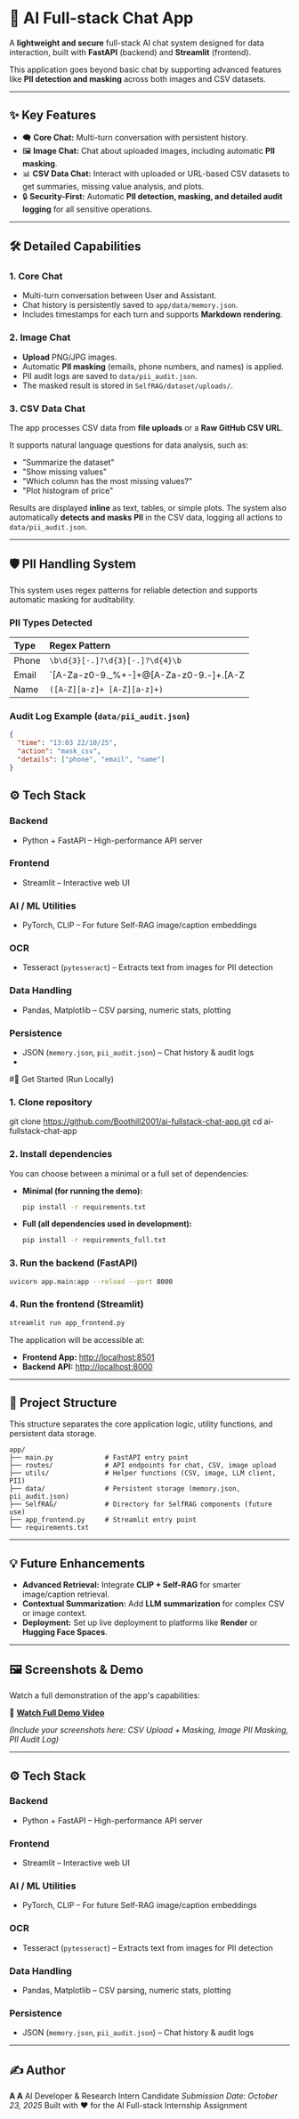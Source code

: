 
# 🚀 AI Full-stack Chat App

A **lightweight and secure** full-stack AI chat system designed for data interaction, built with **FastAPI** (backend) and **Streamlit** (frontend).

This application goes beyond basic chat by supporting advanced features like **PII detection and masking** across both images and CSV datasets.

---

## ✨ Key Features

* 🗨️ **Core Chat:** Multi-turn conversation with persistent history.
* 🖼️ **Image Chat:** Chat about uploaded images, including automatic **PII masking**.
* 📊 **CSV Data Chat:** Interact with uploaded or URL-based CSV datasets to get summaries, missing value analysis, and plots.
* 🔒 **Security-First:** Automatic **PII detection, masking, and detailed audit logging** for all sensitive operations.

---

## 🛠️ Detailed Capabilities

### 1. Core Chat

* Multi-turn conversation between User and Assistant.
* Chat history is persistently saved to `app/data/memory.json`.
* Includes timestamps for each turn and supports **Markdown rendering**.

### 2. Image Chat

* **Upload** PNG/JPG images.
* Automatic **PII masking** (emails, phone numbers, and names) is applied.
* PII audit logs are saved to `data/pii_audit.json`.
* The masked result is stored in `SelfRAG/dataset/uploads/`.

### 3. CSV Data Chat

The app processes CSV data from **file uploads** or a **Raw GitHub CSV URL**.

It supports natural language questions for data analysis, such as:
* "Summarize the dataset"
* "Show missing values"
* "Which column has the most missing values?"
* "Plot histogram of price"

Results are displayed **inline** as text, tables, or simple plots. The system also automatically **detects and masks PII** in the CSV data, logging all actions to `data/pii_audit.json`.

---

## 🛡️ PII Handling System

This system uses regex patterns for reliable detection and supports automatic masking for auditability.

### PII Types Detected

| Type | Regex Pattern |
| :--- | :--- |
| Phone | `\b\d{3}[-.]?\d{3}[-.]?\d{4}\b` |
| Email | `[A-Za-z0-9._%+-]+@[A-Za-z0-9.-]+\.[A-Z|a-z]{2,}` |
| Name | `([A-Z][a-z]+ [A-Z][a-z]+)` |

### Audit Log Example (`data/pii_audit.json`)

```json
{
  "time": "13:03 22/10/25",
  "action": "mask_csv",
  "details": ["phone", "email", "name"]
}

```
## ⚙️ Tech Stack

### Backend
- Python + FastAPI – High-performance API server

### Frontend
- Streamlit – Interactive web UI

### AI / ML Utilities
- PyTorch, CLIP – For future Self-RAG image/caption embeddings

### OCR
- Tesseract (`pytesseract`) – Extracts text from images for PII detection

### Data Handling
- Pandas, Matplotlib – CSV parsing, numeric stats, plotting

### Persistence
- JSON (`memory.json`, `pii_audit.json`) – Chat history & audit logs
- 

#🚀 Get Started (Run Locally)

### 1\. Clone repository
git clone https://github.com/Boothill2001/ai-fullstack-chat-app.git
cd ai-fullstack-chat-app
### 2\. Install dependencies

You can choose between a minimal or a full set of dependencies:

  * **Minimal (for running the demo):**
    ```bash
    pip install -r requirements.txt
    ```
  * **Full (all dependencies used in development):**
    ```bash
    pip install -r requirements_full.txt
    ```

### 3\. Run the backend (FastAPI)

```bash
uvicorn app.main:app --reload --port 8000
```

### 4\. Run the frontend (Streamlit)

```bash
streamlit run app_frontend.py
```

The application will be accessible at:

  * **Frontend App:** [http://localhost:8501](https://www.google.com/search?q=http://localhost:8501)
  * **Backend API:** [http://localhost:8000](https://www.google.com/search?q=http://localhost:8000)

-----

## 📁 Project Structure

This structure separates the core application logic, utility functions, and persistent data storage.

```
app/
├── main.py             # FastAPI entry point
├── routes/             # API endpoints for chat, CSV, image upload
├── utils/              # Helper functions (CSV, image, LLM client, PII)
├── data/               # Persistent storage (memory.json, pii_audit.json)
├── SelfRAG/            # Directory for SelfRAG components (future use)
├── app_frontend.py     # Streamlit entry point
└── requirements.txt
```

-----

## 💡 Future Enhancements

  * **Advanced Retrieval:** Integrate **CLIP + Self-RAG** for smarter image/caption retrieval.
  * **Contextual Summarization:** Add **LLM summarization** for complex CSV or image context.
  * **Deployment:** Set up live deployment to platforms like **Render** or **Hugging Face Spaces**.

-----

## 🖼️ Screenshots & Demo

Watch a full demonstration of the app's capabilities:

🎥 [**Watch Full Demo Video**](https://drive.google.com/file/d/1L9SSGkkwUqwXr8TanTxr-5YBmCmxSThD/view?usp=sharing)

*(Include your screenshots here: CSV Upload + Masking, Image PII Masking, PII Audit Log)*

-----

## ⚙️ Tech Stack

### Backend
- Python + FastAPI – High-performance API server

### Frontend
- Streamlit – Interactive web UI

### AI / ML Utilities
- PyTorch, CLIP – For future Self-RAG image/caption embeddings

### OCR
- Tesseract (`pytesseract`) – Extracts text from images for PII detection

### Data Handling
- Pandas, Matplotlib – CSV parsing, numeric stats, plotting

### Persistence
- JSON (`memory.json`, `pii_audit.json`) – Chat history & audit logs

---
## ✍️ Author

**A A**
AI Developer & Research Intern Candidate
*Submission Date: October 23, 2025*
Built with ❤️ for the AI Full-stack Internship Assignment

```

